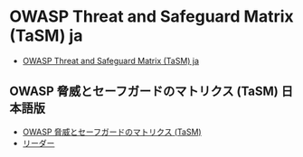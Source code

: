 # OWASP Threat and Safeguard Matrix (TaSM) ja

- [OWASP Threat and Safeguard Matrix (TaSM) ja](README.md)

## OWASP 脅威とセーフガードのマトリクス (TaSM) 日本語版

- [OWASP 脅威とセーフガードのマトリクス (TaSM) ](Document/index.md)
- [リーダー](Document/leaders.md)
